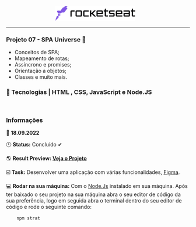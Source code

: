 <div align="center">
<img width="220px" src="https://raw.githubusercontent.com/Rocketseat/awesome/master/assets/logo_rocketseat.png" alt="">&nbsp;&nbsp;&nbsp;
<img width="150px" src="https://www.rocketseat.com.br/_next/image?url=%2Fassets%2Flogos%2Fexplorer.svg&w=256&q=75"  alt="">
</div>

---
### Projeto 07 - SPA Universe 🚀
-   Conceitos de SPA;
-   Mapeamento de rotas;
-   Assíncrono e promises;
-   Orientação a objetos;
-   Classes e muito mais.

<h3>
🧪 Tecnologias |  HTML , CSS, JavaScript e Node.JS
</h3> 

</p>
<img  src="https://i.imgur.com/4OcLSni.gif"  alt="">

### Informações
📅 **18.09.2022**

🕛 **Status:** Concluído ✔

🌎 **Result Preview: [Veja o Projeto]([universe-spa.netlify.app](https://universe-spa.netlify.app/))**

☑️ **Task:** Desenvolver uma aplicação com várias funcionalidades, [Figma](https://www.figma.com/file/R8BDkMvTiin6yQA6O0SeXw/Desafios-Explorer-SPA-Universe-Copy).

💻 **Rodar na sua máquina:**
Com o <a href="https://nodejs.org/en/"> Node.Js</a> instalado em sua máquina.
Após ter baixado o seu projeto na sua máquina abra o seu editor de código da sua preferência, logo em seguida abra o terminal dentro do seu editor de código e rode o seguinte comando:


```javascript
	npm strat
```
